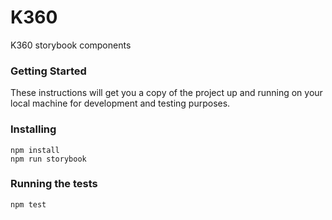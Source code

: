 # K360

K360 storybook components

### Getting Started

These instructions will get you a copy of the project up and running on your local machine for development and testing purposes.

### Installing

```
npm install
npm run storybook
```

### Running the tests

```
npm test
```
